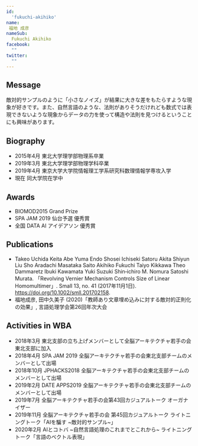 ```yaml
---
id:
  'fukuchi-akihiko'
name:
 福地 成彦
nameSub:
  Fukuchi Akihiko
facebook:
  ""
twitter:
  ""
---
```



## Message
敵対的サンプルのように「小さなノイズ」が結果に大きな差をもたらすような現象が好きです。また、自然言語のような、法則がありそうだけれども数式では表現できないような現象からデータの力を使って構造や法則を見つけるということにも興味があります。

## Biography
- 2015年4月 東北大学理学部物理系卒業
- 2019年3月 東北大学理学部物理学科卒業
- 2019年4月 東京大学大学院情報理工学系研究科数理情報学専攻入学
- 現在 同大学院在学中

## Awards
- BIOMOD2015 Grand Prize
- SPA JAM 2019 仙台予選 優秀賞
- 全国 DATA AI アイデアソン 優秀賞

## Publications
- Takeo Uchida Keita Abe Yuma Endo Shosei Ichiseki Satoru Akita Shiyun Liu Sho Aradachi Masataka Saito Akihiko Fukuchi Taiyo Kikkawa Theo Dammaretz Ibuki Kawamata Yuki Suzuki Shin‐ichiro M. Nomura Satoshi Murata. 「Revolving Vernier Mechanism Controls Size of Linear Homomultimer」. Small 13, no. 41 (2017年11月1日). https://doi.org/10.1002/smll.201702158.
- 福地成彦, 田中久美子 (2020)「教師あり文章埋め込みに対する敵対的正則化の効果」, 言語処理学会第26回年次大会

## Activities in WBA
- 2018年3月 東北支部の立ち上げメンバーとして全脳アーキテクチャ若手の会東北支部に加入
- 2018年4月 SPA JAM 2019 全脳アーキテクチャ若手の会東北支部チームのメンバーとして出場
- 2018年10月 JPHACKS2018  全脳アーキテクチャ若手の会東北支部チームのメンバーとして出場
- 2019年2月 DATE APPS2019 全脳アーキテクチャ若手の会東北支部チームのメンバーとして出場
- 2019年7月 全脳アーキテクチャ若手の会第43回カジュアルトーク オーガナイザー
- 2019年11月 全脳アーキテクチャ若手の会 第45回カジュアルトーク ライトニングトーク「AIを騙す ~敵対的サンプル~」
- 2020年2月 AIとコトバ ~自然言語処理のこれまでとこれから~ ライトニングトーク「言語のベクトル表現」
